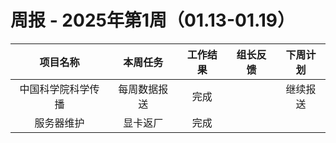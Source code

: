 
# 周报 - 2025年第1周（01.13-01.19）


|   项目名称    |  本周任务  | 工作结果 | 组长反馈 | 下周计划 |
| :-------: | :----: | :--: | :--: | :--: |
| 中国科学院科学传播 | 每周数据报送 |  完成  |      | 继续报送 |
|   服务器维护   |  显卡返厂  |  完成  |      |      |




